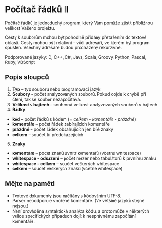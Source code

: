 # Počítač řádků II

Počítač řádků je jednoduchý program, který Vám pomůže zjistit přibližnou velikost Vašeho projektu.

Cesty k souborům mohou být pohodlně přidány přetažením do textové oblasti. Cesty mohou být relativní - vůči adresáři, ve kterém byl program spuštěn. Všechny adresáře budou procházeny rekurzivně.

Podporované jazyky: C, C++, C#, Java, Scala, Groovy, Python, Pascal, Ruby, VBScript

## Popis sloupců

1. **Typ** – typ souboru nebo programovací jazyk
2. **Soubory** – počet analyzovaných souborů. Pokud dojde k chybě při čtení, tak se soubor nezapočítává.
3. **Velikost v bajtech** – souhrnná velikost analyzovaných souborů v bajtech
4. **Řádky**
  - **kód** – počet řádků s kódem (= *celkem* - *komentáře* - *prázdné*)
  - **komentáře** – počet řádek zabírajících komentáře
  - **prázdné** – počet řádek obsahujících jen bílé znaky
  - **celkem** – součet tří předcházejících
5. **Znaky**
  - **komentáře** – počet znaků uvnitř komentářů (včetně whitespace)
  - **whitespace - odsazení** – počet mezer nebo tabulátorů k prvnímu znaku
  - **whitespace - celkem** – součet veškerých whitespace
  - **celkem** – součet veškerých znaků (včetně whitespace)

## Mějte na paměti
- Textové dokumenty jsou načítány s kódováním UTF-8.
- Parser nepodporuje vnořené komentáře. (Ve většině jazyků stejně nejsou.)
- Není prováděna syntaktická analýza kódu, a proto může v některých velice specifických případech dojít k nesprávnému započítání komentáře.